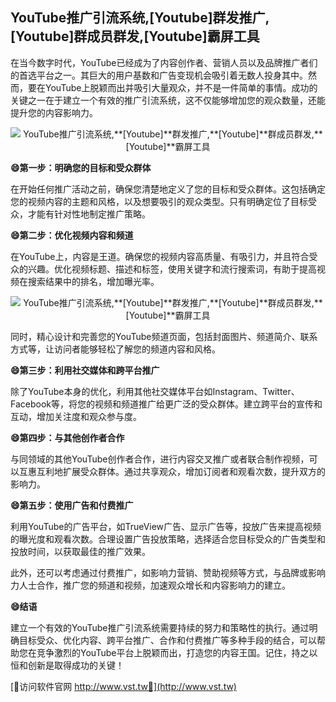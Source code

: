 ## **YouTube推广引流系统,**[Youtube]**群发推广,**[Youtube]**群成员群发,**[Youtube]**霸屏工具**

在当今数字时代，YouTube已经成为了内容创作者、营销人员以及品牌推广者们的首选平台之一。其巨大的用户基数和广告变现机会吸引着无数人投身其中。然而，要在YouTube上脱颖而出并吸引大量观众，并不是一件简单的事情。成功的关键之一在于建立一个有效的推广引流系统，这不仅能够增加您的观众数量，还能提升您的内容影响力。

 <center><img src="https://vst.tw/MP4/tuiguang/png/1.png" alt="YouTube推广引流系统,**[Youtube]**群发推广,**[Youtube]**群成员群发,**[Youtube]**霸屏工具"></center>

**😄第一步：明确您的目标和受众群体**

在开始任何推广活动之前，确保您清楚地定义了您的目标和受众群体。这包括确定您的视频内容的主题和风格，以及想要吸引的观众类型。只有明确定位了目标受众，才能有针对性地制定推广策略。

**😄第二步：优化视频内容和频道**

在YouTube上，内容是王道。确保您的视频内容高质量、有吸引力，并且符合受众的兴趣。优化视频标题、描述和标签，使用关键字和流行搜索词，有助于提高视频在搜索结果中的排名，增加曝光率。

 <center><img src="https://vst.tw/MP4/tuiguang/png/0.png" alt="YouTube推广引流系统,**[Youtube]**群发推广,**[Youtube]**群成员群发,**[Youtube]**霸屏工具"></center>

同时，精心设计和完善您的YouTube频道页面，包括封面图片、频道简介、联系方式等，让访问者能够轻松了解您的频道内容和风格。

**😄第三步：利用社交媒体和跨平台推广**

除了YouTube本身的优化，利用其他社交媒体平台如Instagram、Twitter、Facebook等，将您的视频和频道推广给更广泛的受众群体。建立跨平台的宣传和互动，增加关注度和观众参与度。

**😄第四步：与其他创作者合作**

与同领域的其他YouTube创作者合作，进行内容交叉推广或者联合制作视频，可以互惠互利地扩展受众群体。通过共享观众，增加订阅者和观看次数，提升双方的影响力。

**😄第五步：使用广告和付费推广**

利用YouTube的广告平台，如TrueView广告、显示广告等，投放广告来提高视频的曝光度和观看次数。合理设置广告投放策略，选择适合您目标受众的广告类型和投放时间，以获取最佳的推广效果。

此外，还可以考虑通过付费推广，如影响力营销、赞助视频等方式，与品牌或影响力人士合作，推广您的频道和视频，加速观众增长和内容影响力的建立。

**😄结语**

建立一个有效的YouTube推广引流系统需要持续的努力和策略性的执行。通过明确目标受众、优化内容、跨平台推广、合作和付费推广等多种手段的结合，可以帮助您在竞争激烈的YouTube平台上脱颖而出，打造您的内容王国。记住，持之以恒和创新是取得成功的关键！


[👻访问软件官网 http://www.vst.tw👻](http://www.vst.tw)
